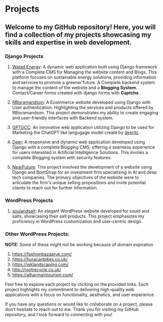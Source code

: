 # Projects

## Welcome to my GitHub repository! Here, you will find a collection of my projects showcasing my skills and expertise in web development.

### Django Projects
1. [Watad Energy](www.watadenergy.com): A dynamic web application built using Django framework with a Complete CMS for Managing the website content and Blogs. This platform focuses on sustainable energy solutions, providing information and services to promote a greener future. A Complete backend system to manage the content of the website and a <b>Blogging System</b>. Contact/Career forms created with django forms with <b>Captcha</b>.

2. [RBisramandson](https://www.rbisramandsons.com): A Ecommerce website developed using Django with User authentication. Highlighting the services and products offered by RBisramandson. This project demonstrates my ability to create engaging and user-friendly interfaces with Backend system.

3. [GPTGCC](http://gptgcc.com): An innovative web application utilizing Django to be used for Marketing the ChatGPT like langugage model create by [deeritc](). 

4. [Deer](https://deer.herokuapp.com): A responsive and dynamic web application developed using Django with a complete Blogging CMS, offering a seamless experience for users interested in Artificial Intelligence Solutions. This involes a complete Blogging system with security features.

5. [NearFuture](https://nearfuture.herokuapp.com): This project involved the development of a website using Django and BootStrap for an investment firm specializing in AI and deep tech companies. The primary objectives of the website were to articulate the firm's unique selling propositions and invite potential clients to reach out for further information.
 

### WordPress Projects

1. [soulandsalt](https://soulandsalt.com/): An elegant WordPress website developed for sould and salts, showcasing their salt products. This project emphasizes my proficiency in WordPress customization and user-centric design.

### Other WordPress Projects:

**NOTE:** Some of these might not be working because of domain expiration 

1. https://fashionbazaaruk.com/
2. https://huracanbikes.co.uk/
3. https://wklandscaping.com/
4. http://rootrecycle.co.uk/
5. https://alharmaintourism.com/

Feel free to explore each project by clicking on the provided links. Each project highlights my commitment to delivering high-quality web applications with a focus on functionality, aesthetics, and user experience.

If you have any questions or would like to collaborate on a project, please don't hesitate to reach out to me. Thank you for visiting my GitHub repository, and I look forward to connecting with you!
